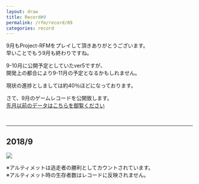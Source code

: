 ```yaml
---
layout: draw
title: Record#9
permalink: /rfm/record/09
categories: record
---
```


9月もProject-RFMをプレイして頂きありがとうございます。<br>
早いことでもう9月も終わりですね。<br>



9-10月に公開予定としていたver5ですが、  
開発上の都合により9-11月の予定となるかもしれません。  

現状の進捗としましては約40％ほどになっております。  






さて、9月のゲームレコードを公開致します。<br>
[先月以前のデータはこちらを御覧ください](https://web.njj12.net/categories/#record) <br>


  
  
----------------------------------------  
## 2018/9
<img src="https://web.njj12.net/public/images/record/201809.png"><br>

※アルティメットは逃走者の勝利としてカウントされています。<br>
※アルティメット時の生存者数はレコードに反映されません。<br>
